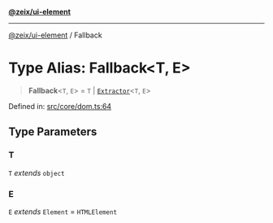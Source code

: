[**@zeix/ui-element**](../README.md)

***

[@zeix/ui-element](../globals.md) / Fallback

# Type Alias: Fallback\<T, E\>

> **Fallback**\<`T`, `E`\> = `T` \| [`Extractor`](Extractor.md)\<`T`, `E`\>

Defined in: [src/core/dom.ts:64](https://github.com/zeixcom/ui-element/blob/0d1d8bcd09361c4e51ed49d4aa52794efffd13c3/src/core/dom.ts#L64)

## Type Parameters

### T

`T` *extends* `object`

### E

`E` *extends* `Element` = `HTMLElement`
